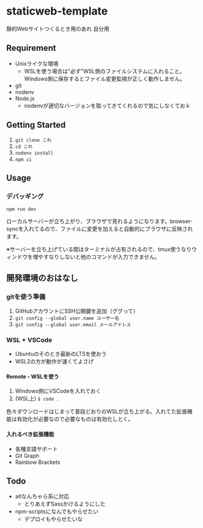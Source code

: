 # staticweb-template

静的Webサイトつくるとき用のあれ 自分用

## Requirement

- Unixライクな環境
  - WSLを使う場合は"必ず"WSL側のファイルシステムに入れること。Windows側に保存するとファイル変更監視が正しく動作しません。
- git
- nodenv
- Node.js
  - nodenvが適切なバージョンを取ってきてくれるので気にしなくておｋ

## Getting Started

1. `git clone これ`
2. `cd これ`
3. `nodenv install`
4. `npm ci`

## Usage

### デバッギング

`npm run dev`

ローカルサーバーが立ち上がり、ブラウザで見れるようになります。browser-syncを入れてるので、ファイルに変更を加えると自動的にブラウザに反映されます。

※サーバーを立ち上げている間はターミナルが占有されるので、tmux使うなりウィンドウを増やすなりしないと他のコマンドが入力できません。

## 開発環境のおはなし

### gitを使う準備

1. GitHubアカウントにSSH公開鍵を追加（ググって）
2. `git config --global user.name ユーザー名`
3. `git config --global user.email メールアドレス`

### WSL + VSCode

- Ubuntuのそのとき最新のLTSを使おう
- WSL2の方が動作が速くてよさげ

#### Remote - WSLを使う

1. Windows側にVSCodeを入れておく
2. (WSL上) `$ code .`

色々ダウンロードはじまって普段どおりのWSLが立ち上がる。入れてた拡張機能は有効化が必要なので必要なものは有効化しとく。

#### 入れるべき拡張機能

- 各種言語サポート
- Git Graph
- Rainbow Brackets

## Todo

- altなんちゃら系に対応
  - とりあえずSassかけるようにした
- npm-scriptsになんでもやらせたい
  - デプロイもやらせたいな